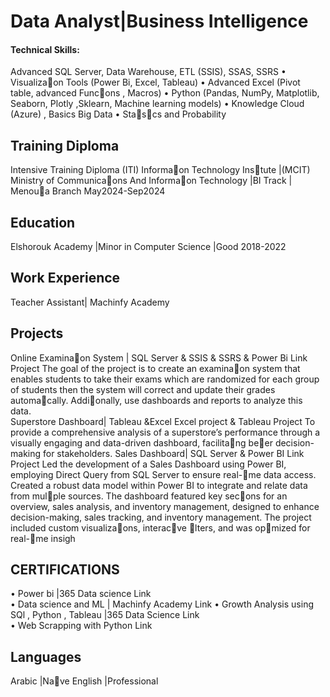 # Data Analyst|Business Intelligence

#### Technical Skills:  
Advanced SQL Server, Data Warehouse, ETL (SSIS), SSAS, SSRS  •  Visualizaon Tools (Power Bi, Excel, Tableau)  •  Advanced Excel (Pivot table, advanced Funcons , Macros) •  Python (Pandas, NumPy, Matplotlib, Seaborn, Plotly ,Sklearn, Machine learning models) •  Knowledge Cloud (Azure) , Basics Big Data •  Stascs and Probability
## Training Diploma 
Intensive Training Diploma (ITI) Informaon Technology Instute |(MCIT) Ministry of Communicaons And  Informaon Technology |BI Track | Menoua Branch                                                              May2024-Sep2024

## Education
Elshorouk Academy |Minor in Computer Science |Good                                            2018-2022                                                 

## Work Experience
Teacher Assistant| Machinfy Academy 
## Projects
Online Examinaon System | SQL Server & SSIS & SSRS & Power Bi                                             Link Project 
The goal of the project is to create an examinaon system that enables students to take their exams which are randomized for each group of students then the system will correct and update their grades automacally. Addionally, use dashboards and reports to analyze this data.  
Superstore Dashboard| Tableau &Excel                                                                     Excel project & Tableau Project 
To provide a comprehensive analysis of a superstore’s performance through a visually engaging and data-driven dashboard, facilitang beer decision-making for stakeholders. 
Sales Dashboard| SQL Server &  Power BI                                                                                Link Project
Led the development of a Sales Dashboard using Power BI, employing Direct Query from SQL Server to ensure real-me data access. Created a robust data model within Power BI to integrate and relate data from mulple sources. The dashboard featured key secons for an overview, sales analysis, and inventory management, designed to enhance decision-making, sales tracking, and inventory management. The project included custom visualizaons, interacve lters, and was opmized for real-me insigh
## CERTIFICATIONS   
•  Power bi |365 Data science Link  
•  Data science and ML | Machinfy Academy  Link 
• Growth Analysis using SQl , Python , Tableau |365 Data Science  Link     
•  Web Scrapping with Python  Link    
## Languages 
Arabic |Nave 
English |Professional 
